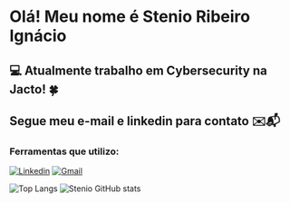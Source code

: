 # Olá! Meu nome é Stenio Ribeiro Ignácio
## 💻 Atualmente trabalho em Cybersecurity na Jacto! 🍀
## Segue meu e-mail e linkedin para contato ✉️📬

### Ferramentas que utilizo:

[![Linkedin](https://img.shields.io/badge/LinkedIn-0077B5?style=for-the-badge&logo=linkedin&logoColor=white)](https://www.linkedin.com/in/stênio-ignácio-690870231/)
[![Gmail](https://img.shields.io/badge/Gmail-D14836?style=for-the-badge&logo=gmail&logoColor=white)](https://mail.google.com/mail/u/0/#inbox)

![Top Langs](https://github-readme-stats.vercel.app/api/top-langs/?username=StenioIgnacio&size_weight=0.5&count_weight=0.5&theme=dark)
![Stenio GitHub stats](https://github-readme-stats.vercel.app/api?username=StenioIgnacio&show_icons=true&theme=dark)
